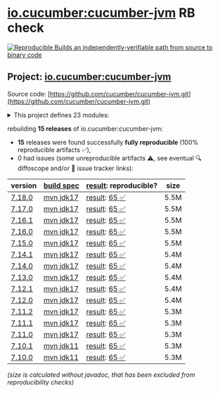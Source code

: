 [io.cucumber:cucumber-jvm](https://central.sonatype.com/artifact/io.cucumber/cucumber-jvm/versions) RB check
=======

[![Reproducible Builds](https://reproducible-builds.org/images/logos/rb.svg) an independently-verifiable path from source to binary code](https://reproducible-builds.org/)

## Project: [io.cucumber:cucumber-jvm](https://central.sonatype.com/artifact/io.cucumber/cucumber-jvm/versions)

Source code: [https://github.com/cucumber/cucumber-jvm.git](https://github.com/cucumber/cucumber-jvm.git)

<details><summary>This project defines 23 modules:</summary>

* [io.cucumber:cucumber-archetype](https://central.sonatype.com/artifact/io.cucumber/cucumber-archetype/7.18.0)
* [io.cucumber:cucumber-bom](https://central.sonatype.com/artifact/io.cucumber/cucumber-bom/7.18.0)
* [io.cucumber:cucumber-cdi2](https://central.sonatype.com/artifact/io.cucumber/cucumber-cdi2/7.18.0)
* [io.cucumber:cucumber-core](https://central.sonatype.com/artifact/io.cucumber/cucumber-core/7.18.0)
* [io.cucumber:cucumber-deltaspike](https://central.sonatype.com/artifact/io.cucumber/cucumber-deltaspike/7.18.0)
* [io.cucumber:cucumber-gherkin](https://central.sonatype.com/artifact/io.cucumber/cucumber-gherkin/7.18.0)
* [io.cucumber:cucumber-gherkin-messages](https://central.sonatype.com/artifact/io.cucumber/cucumber-gherkin-messages/7.18.0)
* [io.cucumber:cucumber-guice](https://central.sonatype.com/artifact/io.cucumber/cucumber-guice/7.18.0)
* [io.cucumber:cucumber-jakarta-cdi](https://central.sonatype.com/artifact/io.cucumber/cucumber-jakarta-cdi/7.18.0)
* [io.cucumber:cucumber-jakarta-openejb](https://central.sonatype.com/artifact/io.cucumber/cucumber-jakarta-openejb/7.18.0)
* [io.cucumber:cucumber-java](https://central.sonatype.com/artifact/io.cucumber/cucumber-java/7.18.0)
* [io.cucumber:cucumber-java8](https://central.sonatype.com/artifact/io.cucumber/cucumber-java8/7.18.0)
* [io.cucumber:cucumber-junit](https://central.sonatype.com/artifact/io.cucumber/cucumber-junit/7.18.0)
* [io.cucumber:cucumber-junit-platform-engine](https://central.sonatype.com/artifact/io.cucumber/cucumber-junit-platform-engine/7.18.0)
* [io.cucumber:cucumber-jvm](https://central.sonatype.com/artifact/io.cucumber/cucumber-jvm/7.18.0)
* [io.cucumber:cucumber-openejb](https://central.sonatype.com/artifact/io.cucumber/cucumber-openejb/7.18.0)
* [io.cucumber:cucumber-picocontainer](https://central.sonatype.com/artifact/io.cucumber/cucumber-picocontainer/7.18.0)
* [io.cucumber:cucumber-plugin](https://central.sonatype.com/artifact/io.cucumber/cucumber-plugin/7.18.0)
* [io.cucumber:cucumber-spring](https://central.sonatype.com/artifact/io.cucumber/cucumber-spring/7.18.0)
* [io.cucumber:cucumber-testng](https://central.sonatype.com/artifact/io.cucumber/cucumber-testng/7.18.0)
* [io.cucumber:datatable](https://central.sonatype.com/artifact/io.cucumber/datatable/7.18.0)
* [io.cucumber:datatable-matchers](https://central.sonatype.com/artifact/io.cucumber/datatable-matchers/7.18.0)
* [io.cucumber:docstring](https://central.sonatype.com/artifact/io.cucumber/docstring/7.18.0)
</details>

rebuilding **15 releases** of io.cucumber:cucumber-jvm:
- **15** releases were found successfully **fully reproducible** (100% reproducible artifacts :white_check_mark:),
- 0 had issues (some unreproducible artifacts :warning:, see eventual :mag: diffoscope and/or :memo: issue tracker links):

| version | [build spec](/BUILDSPEC.md) | [result](https://reproducible-builds.org/docs/jvm/): reproducible? | size |
| -- | --------- | ------ | -- |
| [7.18.0](https://central.sonatype.com/artifact/io.cucumber/cucumber-jvm/7.18.0/pom) | [mvn jdk17](cucumber-jvm-7.18.0.buildspec) | [result](cucumber-jvm-7.18.0.buildinfo): [65 :white_check_mark: ](cucumber-jvm-7.18.0.buildcompare) | 5.5M |
| [7.17.0](https://central.sonatype.com/artifact/io.cucumber/cucumber-jvm/7.17.0/pom) | [mvn jdk17](cucumber-jvm-7.17.0.buildspec) | [result](cucumber-jvm-7.17.0.buildinfo): [65 :white_check_mark: ](cucumber-jvm-7.17.0.buildcompare) | 5.5M |
| [7.16.1](https://central.sonatype.com/artifact/io.cucumber/cucumber-jvm/7.16.1/pom) | [mvn jdk17](cucumber-jvm-7.16.1.buildspec) | [result](cucumber-jvm-7.16.1.buildinfo): [65 :white_check_mark: ](cucumber-jvm-7.16.1.buildcompare) | 5.5M |
| [7.16.0](https://central.sonatype.com/artifact/io.cucumber/cucumber-jvm/7.16.0/pom) | [mvn jdk17](cucumber-jvm-7.16.0.buildspec) | [result](cucumber-jvm-7.16.0.buildinfo): [65 :white_check_mark: ](cucumber-jvm-7.16.0.buildcompare) | 5.5M |
| [7.15.0](https://central.sonatype.com/artifact/io.cucumber/cucumber-jvm/7.15.0/pom) | [mvn jdk17](cucumber-jvm-7.15.0.buildspec) | [result](cucumber-jvm-7.15.0.buildinfo): [65 :white_check_mark: ](cucumber-jvm-7.15.0.buildcompare) | 5.5M |
| [7.14.1](https://central.sonatype.com/artifact/io.cucumber/cucumber-jvm/7.14.1/pom) | [mvn jdk17](cucumber-jvm-7.14.1.buildspec) | [result](cucumber-jvm-7.14.1.buildinfo): [65 :white_check_mark: ](cucumber-jvm-7.14.1.buildcompare) | 5.4M |
| [7.14.0](https://central.sonatype.com/artifact/io.cucumber/cucumber-jvm/7.14.0/pom) | [mvn jdk17](cucumber-jvm-7.14.0.buildspec) | [result](cucumber-jvm-7.14.0.buildinfo): [65 :white_check_mark: ](cucumber-jvm-7.14.0.buildcompare) | 5.4M |
| [7.13.0](https://central.sonatype.com/artifact/io.cucumber/cucumber-jvm/7.13.0/pom) | [mvn jdk17](cucumber-jvm-7.13.0.buildspec) | [result](cucumber-jvm-7.13.0.buildinfo): [65 :white_check_mark: ](cucumber-jvm-7.13.0.buildcompare) | 5.4M |
| [7.12.1](https://central.sonatype.com/artifact/io.cucumber/cucumber-jvm/7.12.1/pom) | [mvn jdk17](cucumber-jvm-7.12.1.buildspec) | [result](cucumber-jvm-7.12.1.buildinfo): [65 :white_check_mark: ](cucumber-jvm-7.12.1.buildcompare) | 5.4M |
| [7.12.0](https://central.sonatype.com/artifact/io.cucumber/cucumber-jvm/7.12.0/pom) | [mvn jdk17](cucumber-jvm-7.12.0.buildspec) | [result](cucumber-jvm-7.12.0.buildinfo): [65 :white_check_mark: ](cucumber-jvm-7.12.0.buildcompare) | 5.4M |
| [7.11.2](https://central.sonatype.com/artifact/io.cucumber/cucumber-jvm/7.11.2/pom) | [mvn jdk17](cucumber-jvm-7.11.2.buildspec) | [result](cucumber-jvm-7.11.2.buildinfo): [65 :white_check_mark: ](cucumber-jvm-7.11.2.buildcompare) | 5.3M |
| [7.11.1](https://central.sonatype.com/artifact/io.cucumber/cucumber-jvm/7.11.1/pom) | [mvn jdk17](cucumber-jvm-7.11.1.buildspec) | [result](cucumber-jvm-7.11.1.buildinfo): [65 :white_check_mark: ](cucumber-jvm-7.11.1.buildcompare) | 5.3M |
| [7.11.0](https://central.sonatype.com/artifact/io.cucumber/cucumber-jvm/7.11.0/pom) | [mvn jdk17](cucumber-jvm-7.11.0.buildspec) | [result](cucumber-jvm-7.11.0.buildinfo): [65 :white_check_mark: ](cucumber-jvm-7.11.0.buildcompare) | 5.3M |
| [7.10.1](https://central.sonatype.com/artifact/io.cucumber/cucumber-jvm/7.10.1/pom) | [mvn jdk11](cucumber-jvm-7.10.1.buildspec) | [result](cucumber-jvm-7.10.1.buildinfo): [65 :white_check_mark: ](cucumber-jvm-7.10.1.buildcompare) | 5.3M |
| [7.10.0](https://central.sonatype.com/artifact/io.cucumber/cucumber-jvm/7.10.0/pom) | [mvn jdk11](cucumber-jvm-7.10.0.buildspec) | [result](cucumber-jvm-7.10.0.buildinfo): [65 :white_check_mark: ](cucumber-jvm-7.10.0.buildcompare) | 5.3M |

<i>(size is calculated without javadoc, that has been excluded from reproducibility checks)</i>
